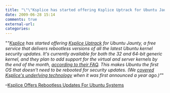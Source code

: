 ```yaml
---
title: "\"\"Ksplice has started offering Ksplice Uptrack for Ubuntu Jaunty, a free servi...\""
date: 2009-06-28 15:14
comments: true
external-url:
categories:
---
```

"_"[Ksplice][1] has started offering [Ksplice Uptrack][2] for Ubuntu Jaunty, a free service that delivers rebootless versions of all the latest Ubuntu kernel security updates. It's currently available for both the 32 and 64-bit generic kernel, and they plan to add support for the virtual and server kernels by the end of the month, [according to their FAQ][3]. This makes Ubuntu the first OS that doesn't need to be rebooted for security updates. (We [covered Ksplice's underlying technology][4] when it was first announced a year ago.)"_"

–[Ksplice Offers Rebootless Updates For Ubuntu Systems][5]

  [1]: http://www.ksplice.com/
  [2]: http://www.ksplice.com/uptrack
  [3]: http://www.ksplice.com/uptrack/faq
  [4]: http://tech.slashdot.org/story/08/04/24/1334234/Patch-the-Linux-Kernel-Without-Reboots
  [5]: http://linux.slashdot.org/story/09/06/27/2238255/Ksplice-Offers-Rebootless-Updates-For-Ubuntu-Systems
